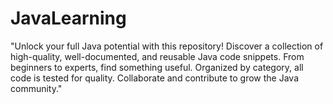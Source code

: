 # JavaLearning
"Unlock your full Java potential with this repository! Discover a collection of high-quality, well-documented, and reusable Java code snippets. From beginners to experts, find something useful. Organized by category, all code is tested for quality. Collaborate and contribute to grow the Java community."
